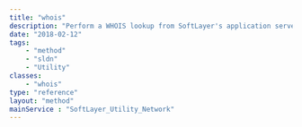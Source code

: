 ```yaml
---
title: "whois"
description: "Perform a WHOIS lookup from SoftLayer's application servers on the given IP address or hostname and return the raw results of that command. The returned result is similar to the result received from running the command `whois` from a UNIX command shell. A WHOIS lookup queries a host's registrar to retrieve domain registrant information including registration date, expiry date, and the administrative, technical, billing, and abuse contacts responsible for a domain. WHOIS lookups are useful for determining a physical contact responsible for a particular domain. WHOIS lookups are also useful for determining domain availability. Running a WHOIS lookup on an IP address queries ARIN for that IP block's ownership, and is helpful for determining a physical entity responsible for a certain IP address. "
date: "2018-02-12"
tags:
    - "method"
    - "sldn"
    - "Utility"
classes:
    - "whois"
type: "reference"
layout: "method"
mainService : "SoftLayer_Utility_Network"
---
```

